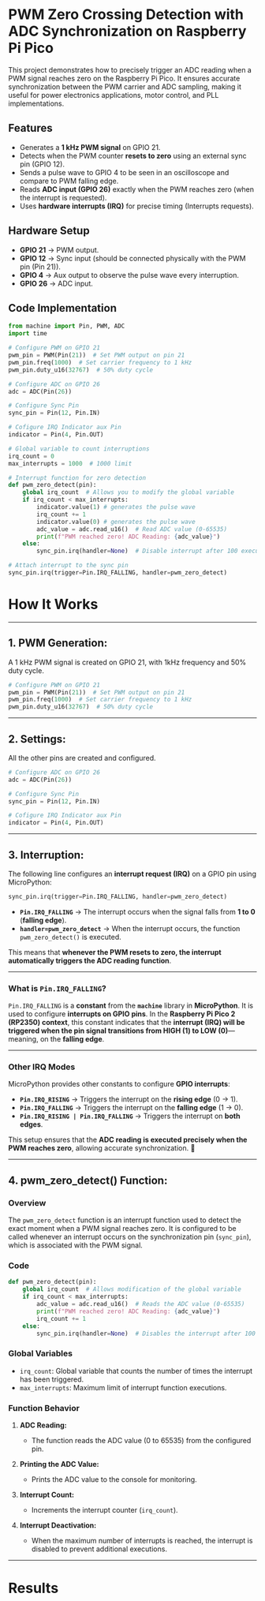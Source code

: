 # PWM Zero Crossing Detection with ADC Synchronization on Raspberry Pi Pico

This project demonstrates how to precisely trigger an ADC reading when a PWM signal reaches zero on the Raspberry Pi Pico. It ensures accurate synchronization between the PWM carrier and ADC sampling, making it useful for power electronics applications, motor control, and PLL implementations.

## Features
- Generates a **1 kHz PWM signal** on GPIO 21.
- Detects when the PWM counter **resets to zero** using an external sync pin (GPIO 12).
- Sends a pulse wave to GPIO 4 to be seen in an oscilloscope and compare to PWM falling edge.
- Reads **ADC input (GPIO 26)** exactly when the PWM reaches zero (when the interrupt is requested).
- Uses **hardware interrupts (IRQ)** for precise timing (Interrupts requests).

## Hardware Setup
- **GPIO 21** → PWM output.
- **GPIO 12** → Sync input (should be connected physically with the PWM pin (Pin 21)).
- **GPIO 4**  → Aux output to observe the pulse wave every interruption.
- **GPIO 26** → ADC input.

## Code Implementation
```python
from machine import Pin, PWM, ADC
import time

# Configure PWM on GPIO 21
pwm_pin = PWM(Pin(21))  # Set PWM output on pin 21
pwm_pin.freq(1000)  # Set carrier frequency to 1 kHz
pwm_pin.duty_u16(32767)  # 50% duty cycle

# Configure ADC on GPIO 26
adc = ADC(Pin(26))

# Configure Sync Pin
sync_pin = Pin(12, Pin.IN)

# Cofigure IRQ Indicator aux Pin
indicator = Pin(4, Pin.OUT)

# Global variable to count interruptions
irq_count = 0
max_interrupts = 1000  # 1000 limit

# Interrupt function for zero detection
def pwm_zero_detect(pin):
    global irq_count  # Allows you to modify the global variable
    if irq_count < max_interrupts:
        indicator.value(1) # generates the pulse wave 
        irq_count += 1
        indicator.value(0) # generates the pulse wave 
        adc_value = adc.read_u16()  # Read ADC value (0-65535)
        print(f"PWM reached zero! ADC Reading: {adc_value}")
    else:
        sync_pin.irq(handler=None)  # Disable interrupt after 100 executions, to preserve CPU.

# Attach interrupt to the sync pin
sync_pin.irq(trigger=Pin.IRQ_FALLING, handler=pwm_zero_detect)
```

# How It Works

---

## 1. **PWM Generation:**
A 1 kHz PWM signal is created on GPIO 21, with 1kHz frequency and 50% duty cycle.
```python
# Configure PWM on GPIO 21
pwm_pin = PWM(Pin(21))  # Set PWM output on pin 21
pwm_pin.freq(1000)  # Set carrier frequency to 1 kHz
pwm_pin.duty_u16(32767)  # 50% duty cycle
```

---

## 2. **Settings:**
All the other pins are created and configured.
```python
# Configure ADC on GPIO 26
adc = ADC(Pin(26))

# Configure Sync Pin
sync_pin = Pin(12, Pin.IN)

# Cofigure IRQ Indicator aux Pin
indicator = Pin(4, Pin.OUT)
```

---

## 3. **Interruption:**
The following line configures an **interrupt request (IRQ)** on a GPIO pin using MicroPython:
```python
sync_pin.irq(trigger=Pin.IRQ_FALLING, handler=pwm_zero_detect)
```
- **`Pin.IRQ_FALLING`** → The interrupt occurs when the signal falls from **1 to 0** (**falling edge**).
- **`handler=pwm_zero_detect`** → When the interrupt occurs, the function `pwm_zero_detect()` is executed.

This means that **whenever the PWM resets to zero, the interrupt automatically triggers the ADC reading function**.

---

### What is `Pin.IRQ_FALLING`?
`Pin.IRQ_FALLING` is a **constant** from the **`machine`** library in **MicroPython**. It is used to configure **interrupts on GPIO pins**.
In the **Raspberry Pi Pico 2 (RP2350) context**, this constant indicates that the **interrupt (IRQ) will be triggered when the pin signal transitions from HIGH (1) to LOW (0)**—meaning, on the **falling edge**.

---

### Other IRQ Modes
MicroPython provides other constants to configure **GPIO interrupts**:
- **`Pin.IRQ_RISING`** → Triggers the interrupt on the **rising edge** (0 → 1).
- **`Pin.IRQ_FALLING`** → Triggers the interrupt on the **falling edge** (1 → 0).
- **`Pin.IRQ_RISING | Pin.IRQ_FALLING`** → Triggers the interrupt on **both edges**.

This setup ensures that the **ADC reading is executed precisely when the PWM reaches zero**, allowing accurate synchronization. 🚀

---

## 4. **pwm_zero_detect() Function:**

### Overview

The `pwm_zero_detect` function is an interrupt function used to detect the exact moment when a PWM signal reaches zero. It is configured to be called whenever an interrupt occurs on the synchronization pin (`sync_pin`), which is associated with the PWM signal.

### Code

```python
def pwm_zero_detect(pin):
    global irq_count  # Allows modification of the global variable
    if irq_count < max_interrupts:
        adc_value = adc.read_u16()  # Reads the ADC value (0-65535)
        print(f"PWM reached zero! ADC Reading: {adc_value}")
        irq_count += 1
    else:
        sync_pin.irq(handler=None)  # Disables the interrupt after 100 executions
```

### Global Variables

- `irq_count`: Global variable that counts the number of times the interrupt has been triggered.
- `max_interrupts`: Maximum limit of interrupt function executions.

### Function Behavior

1. **ADC Reading:**
   - The function reads the ADC value (0 to 65535) from the configured pin.

2. **Printing the ADC Value:**
   - Prints the ADC value to the console for monitoring.

3. **Interrupt Count:**
   - Increments the interrupt counter (`irq_count`).

4. **Interrupt Deactivation:**
   - When the maximum number of interrupts is reached, the interrupt is disabled to prevent additional executions.

---

# Results




